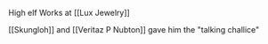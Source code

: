 High elf
Works at [[Lux Jewelry]]

[[Skungloh]] and [[Veritaz P Nubton]] gave him the "talking challice"
